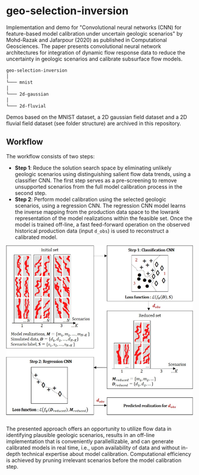 # geo-selection-inversion

Implementation and demo for "Convolutional neural networks (CNN) for feature-based model calibration under uncertain geologic scenarios" by Mohd-Razak and Jafarpour (2020) as published in Computational Geosciences. The paper presents convolutional neural network architectures for integration of dynamic flow response data to reduce the uncertainty in geologic scenarios and calibrate subsurface flow models.

```
geo-selection-inversion 
│
└─── mnist
│   
└─── 2d-gaussian
│   
└─── 2d-fluvial
```
Demos based on the MNIST dataset, a 2D gaussian field dataset and a 2D fluvial field dataset (see folder structure) are archived in this repository.

## Workflow

The workflow consists of two steps:
* **Step 1**: Reduce the solution search space by eliminating unlikely geologic scenarios using distinguishing salient flow data trends, using a classifier CNN. The first step serves as a pre-screening to remove unsupported scenarios from the full model calibration process in the second step.
* **Step 2**: Perform model calibration using the selected geologic scenarios, using a regression CNN. The regression CNN model learns the inverse mapping from the production data space to the lowrank representation of the model realizations within the feasible set. 
Once the model is trained off-line, a fast feed-forward operation on the observed historical production data (input `d_obs`) is used to reconstruct a calibrated model. 

![workflow](readme/workflow.jpg)

The presented approach offers an opportunity to utilize flow data in identifying plausible geologic scenarios, results in an off-line implementation that is conveniently parallellizable, and can generate calibrated models in real time, i.e., upon availability of data and without in-depth technical expertise about model calibration. Computational efficiency is achieved by pruning irrelevant scenarios before the model calibration step.  

